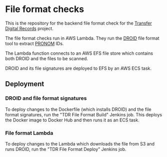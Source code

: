 # File format checks

This is the repository for the backend file format check for the [Transfer Digital Records] project.

The file format checks run in AWS Lambda. They run the [DROID] file format tool to extract [PRONOM] IDs.

The Lambda function connects to an AWS EFS file store which contains both DROID and the files to be scanned.

DROID and its file signatures are deployed to EFS by an AWS ECS task.

[Transfer Digital Records]: https://github.com/nationalarchives/tdr-dev-documentation/
[DROID]: https://www.nationalarchives.gov.uk/information-management/manage-information/preserving-digital-records/droid/
[PRONOM]: http://www.nationalarchives.gov.uk/PRONOM/Default.aspx

## Deployment

### DROID and file format signatures

To deploy changes to the Dockerfile (which installs DROID) and the file format signatures, run the "TDR File Format
Build" Jenkins job. This deploys the Docker image to Docker Hub and then runs it as an ECS task.

### File format Lambda

To deploy changes to the Lambda which downloads the file from S3 and runs DROID, run the "TDR File Format Deploy"
Jenkins job.
